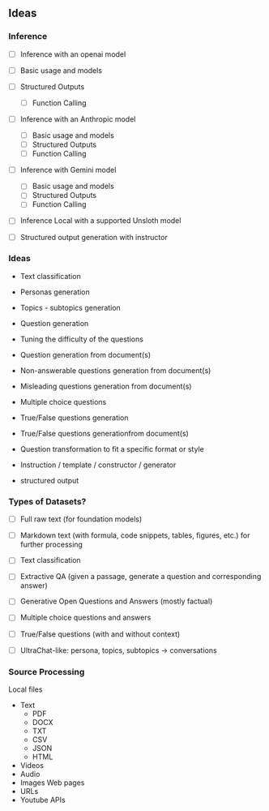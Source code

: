 ## Ideas

### Inference
- [ ] Inference with an openai model
- [ ] Basic usage and models
- [ ] Structured Outputs
    - [ ] Function Calling
- [ ] Inference with an Anthropic model
    - [ ] Basic usage and models
    - [ ] Structured Outputs
    - [ ] Function Calling
- [ ] Inference with Gemini model
    - [ ] Basic usage and models
    - [ ] Structured Outputs
    - [ ] Function Calling
- [ ] Inference Local with a supported Unsloth model

- [ ] Structured output generation with instructor

### Ideas

- Text classification
- Personas generation
- Topics - subtopics generation
- Question generation
- Tuning the difficulty of the questions
- Question generation from document(s)
- Non-answerable questions generation from document(s)
- Misleading questions generation from document(s)
- Multiple choice questions
- True/False questions generation
- True/False questions generationfrom document(s)
- Question transformation to fit a specific format or style
- Instruction / template / constructor / generator

- structured output


### Types of Datasets?

- [ ] Full raw text (for foundation models)
- [ ] Markdown text (with formula, code snippets, tables, figures, etc.) for further processing
- [ ] Text classification
- [ ] Extractive QA (given a passage, generate a question and corresponding answer)
- [ ] Generative Open Questions and Answers (mostly factual)
- [ ] Multiple choice questions and answers
- [ ] True/False questions (with and without context)
- [ ] UltraChat-like: persona, topics, subtopics -> conversations



### Source Processing
Local files
- Text
    - PDF
    - DOCX
    - TXT
    - CSV
    - JSON
    - HTML
- Videos
- Audio
- Images
Web pages
-   URLs
-   Youtube
APIs